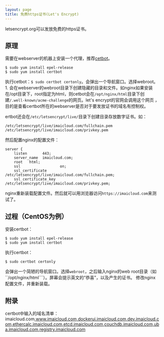 ```yaml
---
layout: page
title: 免费https证书(Let's Encrypt)
---
```


letsencrypt.org可以发放免费的https证书。

## 原理

需要在webserver的机器上安装一个代理，推荐[cetbot](https://certbot.eff.org/)。
```
$ sudo yum install epel-release
$ sudo yum install certbot
```
执行cetbot：```$ sudo certbot certonly```。会弹出一个导航窗口。选择webroot。
1. 
会在webserver的webroot目录下创建隐藏的目录和文件。如nginx如果安装在/opt目录下，root指定为html，则cetbot会在```/opt/nginx/html```目录下创建```/.well-known/acme-challenge```的网页。let's encrypt的官网会调用这个网页 ，目的是查看certbot所在的webserver是否对于要发放证书的域名有控制权。

ertbot还会在```/etc/letsencrypt/live/```目录下创建目录存放数字证书。如：

```
/etc/letsencrypt/live/imaicloud.com/fullchain.pem
/etc/letsencrypt/live/imaicloud.com/privkey.pem
```
然后配置nginx的配置文件：

```
server {
    listen       443;
    server_name  imaicloud.com;
    root   html;
    ssl                  on;
    ssl_certificate      /etc/letsencrypt/live/imaicloud.com/fullchain.pem;
    ssl_certificate_key  /etc/letsencrypt/live/imaicloud.com/privkey.pem;
```
nginx重新装载配置文件。然后就可以用浏览器访问```https://imaicloud.com```来测试了。

## 过程（CentOS为例）
安装certbot：

```
$ sudo yum install epel-release
$ sudo yum install certbot
```
执行certbot：

```
$ sudo certbot certonly
```

会弹出一个简陋的导航窗口。选择```webroot```，之后输入nginx的web root目录（如``/opt/nginx/html```）。屏幕会提示英文的“恭喜”，以及产生的证书。
修改nginx配置文件，并重新装载。

## 附录 ##
certbot中输入的域名清单：
imaicloud.com,www.imaicloud.com,dockerui.imaicloud.com,dev.imaicloud.com,ethercalc.imaicloud.com,etcd.imaicloud.com,couchdb.imaicloud.com,uba.imaicloud.com,registry.imaicloud.com
